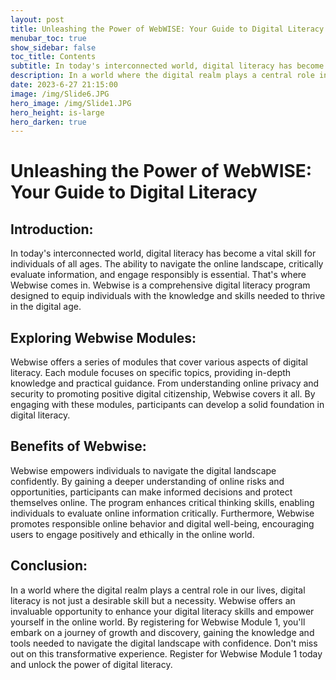 ```yaml
---
layout: post
title: Unleashing the Power of WebWISE: Your Guide to Digital Literacy
menubar_toc: true
show_sidebar: false
toc_title: Contents
subtitle: In today's interconnected world, digital literacy has become a vital skill for individuals of all ages.
description: In a world where the digital realm plays a central role in our lives, digital literacy is not just a desirable skill but a necessity.
date: 2023-6-27 21:15:00
image: /img/Slide6.JPG
hero_image: /img/Slide1.JPG
hero_height: is-large
hero_darken: true
---
```


# Unleashing the Power of WebWISE: Your Guide to Digital Literacy

## Introduction:
In today's interconnected world, digital literacy has become a vital skill for individuals of all ages. The ability to navigate the online landscape, critically evaluate information, and engage responsibly is essential. That's where Webwise comes in. Webwise is a comprehensive digital literacy program designed to equip individuals with the knowledge and skills needed to thrive in the digital age.

## Exploring Webwise Modules:
Webwise offers a series of modules that cover various aspects of digital literacy. Each module focuses on specific topics, providing in-depth knowledge and practical guidance. From understanding online privacy and security to promoting positive digital citizenship, Webwise covers it all. By engaging with these modules, participants can develop a solid foundation in digital literacy.

## Benefits of Webwise:
Webwise empowers individuals to navigate the digital landscape confidently. By gaining a deeper understanding of online risks and opportunities, participants can make informed decisions and protect themselves online. The program enhances critical thinking skills, enabling individuals to evaluate online information critically. Furthermore, Webwise promotes responsible online behavior and digital well-being, encouraging users to engage positively and ethically in the online world.

## Conclusion:
In a world where the digital realm plays a central role in our lives, digital literacy is not just a desirable skill but a necessity. Webwise offers an invaluable opportunity to enhance your digital literacy skills and empower yourself in the online world. By registering for Webwise Module 1, you'll embark on a journey of growth and discovery, gaining the knowledge and tools needed to navigate the digital landscape with confidence. Don't miss out on this transformative experience. Register for Webwise Module 1 today and unlock the power of digital literacy.